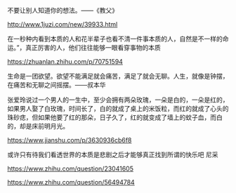  不要让别人知道你的想法。——《教父》 

 http://www.1juzi.com/new/39933.html 

 在一秒种内看到本质的人和花半辈子也看不清一件事本质的人，自然是不一样的命运。”，真正厉害的人，他们往往能够一眼看穿事物的本质 

 https://zhuanlan.zhihu.com/p/70751594 

 生命是一团欲望。欲望不能满足就会痛苦，满足了就会无聊。人生，就像是钟摆，在痛苦和无聊之间摇摆。——叔本华 

张爱玲说过一个男人的一生中，至少会拥有两朵玫瑰，一朵是白的，一朵是红的，如果男人娶了白玫瑰，时间长了，白的就成了桌上的米饭粒，而红的就成了心头的珠砂痣，但如果他要了红的那朵，日子久了，红的就变成了墙上的蚊子血，而白的，却是床前明月光。

 https://www.jianshu.com/p/3630936cb6f8 

 或许只有待我们看透世界的本质是悲剧之后才能够真正找到所谓的快乐吧   尼采 

 https://www.zhihu.com/question/23041605 

 https://www.zhihu.com/question/56494784 